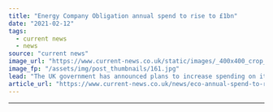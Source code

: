 ```yaml
---
title: "Energy Company Obligation annual spend to rise to £1bn"
date: "2021-02-12"
tags: 
  - current news
  - news
source: "current news"
image_url: "https://www.current-news.co.uk/static/images/_400x400_crop_center-center/EON.jpg"
image_fp: "/assets/img/post_thumbnails/161.jpg"
lead: "The UK government has announced plans to increase spending on its Energy Company Obligation (ECO) to £1 billion per year from 2022-2026 with the aim of increasing energy efficiency for low income and vulnerable households."
article_url: "https://www.current-news.co.uk/news/eco-annual-spend-to-rise-to-1-billion?utm_source=rss-feeds&utm_medium=rss&utm_campaign=rss"
---
```


---
